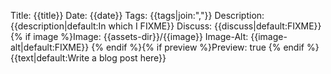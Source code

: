 Title: {{title}}
Date: {{date}}
Tags: {{tags|join:\",\"}}
Description: {{description|default:In which I FIXME}}
Discuss: {{discuss|default:FIXME}}
{% if image %}Image: {{assets-dir}}/{{image}}
Image-Alt: {{image-alt|default:FIXME}}
{% endif %}{% if preview %}Preview: true
{% endif %}
{{text|default:Write a blog post here}}

